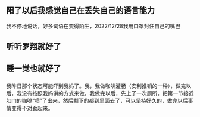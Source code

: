 ## 阳了以后我感觉自己在丢失自己的语言能力
我不停地说话，好多词语在变得陌生，2022/12/28我用口罩封住自己的嘴巴
## 听听罗翔就好了
## 睡一觉也就好了

###
我昨日那个状态可能吓到我妈了。我，我做咖啡灌肠（安利推销的一种），做完以后，我没有按照我妈讲的方式来做，我做完以后，先上了一次厕所，把第一节接近肛门的咖啡“喷”了出来，然后剩下的都到里面去了，可以坚持好久的，做完以后事情变得不对劲起来。
